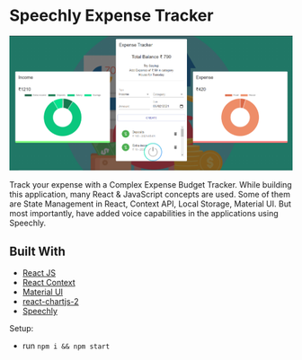 # Speechly Expense Tracker

![Expense Tracker](\ExpenseTrackerReadme.png)

Track your expense with a Complex Expense Budget Tracker. While building this application, many React & JavaScript concepts are used. Some of them are State Management in React, Context API, Local Storage, Material UI. But most importantly, have added voice capabilities in the applications using Speechly.

## Built With

- [React JS](https://reactjs.org/docs/getting-started.html/)
- [React Context](https://reactjs.org/docs/context.html)
- [Material UI](https://material-ui.com/)
- [react-chartjs-2](https://github.com/reactchartjs/react-chartjs-2)
- [Speechly](https://www.speechly.com/)

Setup:

- run `npm i && npm start`

